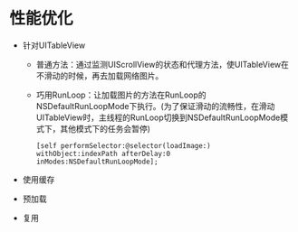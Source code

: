 # 性能优化

* 针对UITableView
    * 普通方法：通过监测UIScrollView的状态和代理方法，使UITableView在不滑动的时候，再去加载网络图片。
    * 巧用RunLoop：让加载图片的方法在RunLoop的NSDefaultRunLoopMode下执行。(为了保证滑动的流畅性，在滑动UITableView时，主线程的RunLoop切换到NSDefaultRunLoopMode模式下，其他模式下的任务会暂停)
    
    
        ```
        [self performSelector:@selector(loadImage:) withObject:indexPath afterDelay:0 inModes:NSDefaultRunLoopMode];
        ```

* 使用缓存
* 预加载
* 复用


